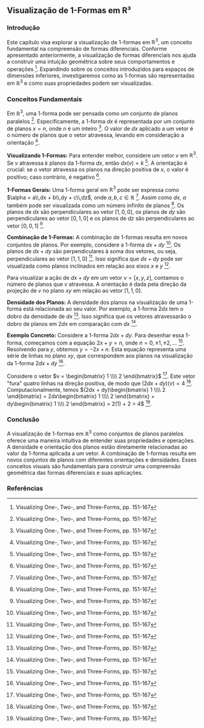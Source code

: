 ## Visualização de 1-Formas em R³
### Introdução
Este capítulo visa explorar a visualização de 1-formas em $\mathbb{R}^3$, um conceito fundamental na compreensão de formas diferenciais. Conforme apresentado anteriormente, a visualização de formas diferenciais nos ajuda a construir uma intuição geométrica sobre seus comportamentos e operações [^1]. Expandindo sobre os conceitos introduzidos para espaços de dimensões inferiores, investigaremos como as 1-formas são representadas em $\mathbb{R}^3$ e como suas propriedades podem ser visualizadas.

### Conceitos Fundamentais
Em $\mathbb{R}^3$, uma 1-forma pode ser pensada como um conjunto de planos paralelos [^1]. Especificamente, a 1-forma $dx$ é representada por um conjunto de planos $x = n$, onde $n$ é um inteiro [^1]. O valor de $dx$ aplicado a um vetor é o número de planos que o vetor atravessa, levando em consideração a orientação [^1].

**Visualizando 1-Formas:**
Para entender melhor, considere um vetor $v$ em $\mathbb{R}^3$. Se $v$ atravessa $k$ planos da 1-forma $dx$, então $dx(v) = k$ [^1]. A orientação é crucial: se o vetor atravessa os planos na direção positiva de $x$, o valor é positivo; caso contrário, é negativo [^1].

**1-Formas Gerais:**
Uma 1-forma geral em $\mathbb{R}^3$ pode ser expressa como $\alpha = a\\,dx + b\\,dy + c\\,dz$, onde $a, b, c \in \mathbb{R}$ [^1]. Assim como $dx$, $\alpha$ também pode ser visualizada como um número infinito de planos [^1]. Os planos de $dx$ são perpendiculares ao vetor $[1, 0, 0]$, os planos de $dy$ são perpendiculares ao vetor $[0, 1, 0]$ e os planos de $dz$ são perpendiculares ao vetor $[0, 0, 1]$ [^1].

**Combinação de 1-Formas:**
A combinação de 1-formas resulta em novos conjuntos de planos. Por exemplo, considere a 1-forma $dx + dy$ [^1]. Os planos de $dx + dy$ são perpendiculares à soma dos vetores, ou seja, perpendiculares ao vetor $[1, 1, 0]$ [^1]. Isso significa que $dx + dy$ pode ser visualizada como planos inclinados em relação aos eixos $x$ e $y$ [^1].

Para visualizar a ação de $dx + dy$ em um vetor $v = [x, y, z]$, contamos o número de planos que $v$ atravessa. A orientação é dada pela direção da projeção de $v$ no plano $xy$ em relação ao vetor $[1, 1, 0]$.

**Densidade dos Planos:**
A densidade dos planos na visualização de uma 1-forma está relacionada ao seu valor. Por exemplo, a 1-forma $2dx$ tem o dobro da densidade de $dx$ [^1]. Isso significa que os vetores atravessarão o dobro de planos em $2dx$ em comparação com $dx$ [^1].

**Exemplo Concreto:**
Considere a 1-forma $2dx + dy$. Para desenhar essa 1-forma, começamos com a equação $2x + y = n$, onde $n = 0, \pm 1, \pm 2, ...$ [^1].  Resolvendo para $y$, obtemos $y = -2x + n$. Esta equação representa uma série de linhas no plano $xy$, que correspondem aos planos na visualização da 1-forma $2dx + dy$ [^1].

Considere o vetor $v = \begin{bmatrix} 1 \\\\ 2 \end{bmatrix}$ [^1]. Este vetor "fura" quatro linhas na direção positiva, de modo que $(2dx + dy)(v) = 4$ [^1].  Computacionalmente, temos $(2dx + dy)\begin{bmatrix} 1 \\\\ 2 \end{bmatrix} = 2dx\begin{bmatrix} 1 \\\\ 2 \end{bmatrix} + dy\begin{bmatrix} 1 \\\\ 2 \end{bmatrix} = 2(1) + 2 = 4$ [^1].

### Conclusão
A visualização de 1-formas em $\mathbb{R}^3$ como conjuntos de planos paralelos oferece uma maneira intuitiva de entender suas propriedades e operações. A densidade e orientação dos planos estão diretamente relacionadas ao valor da 1-forma aplicada a um vetor. A combinação de 1-formas resulta em novos conjuntos de planos com diferentes orientações e densidades. Esses conceitos visuais são fundamentais para construir uma compreensão geométrica das formas diferenciais e suas aplicações.

### Referências
[^1]: Visualizing One-, Two-, and Three-Forms, pp. 151-167
<!-- END -->